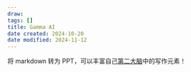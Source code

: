 ```yaml
---
draw:
tags: []
title: Gamma AI
date created: 2024-10-20
date modified: 2024-11-12
---
```


将 markdown 转为 PPT，可以丰富自己[第二大脑](第二大脑.md)中的写作元素！
